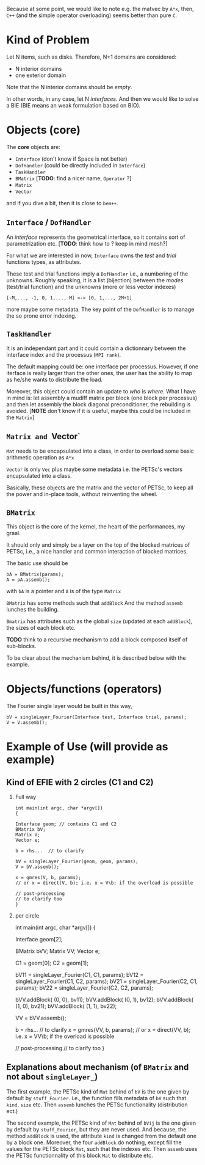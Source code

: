 
Because at some point, we would like to note e.g. the matvec by `A*x`,
then, `C++` (and the simple operator overloading) seems better than
pure `C`.

Kind of Problem
===============

Let N items, such as disks.
Therefore, N+1 domains are considered: 

 + N interior domains
 +  one exterior domain

Note that the N interior domains should be *empty*.

In other words, in any case, let N *interfaces*.
And then we would like to solve a BIE 
(BIE means an weak formulation based on BIO).

Objects (core)
=======

The **core** objects are:

 + `Interface` (don't know if Space is not better)
 + `DofHandler` (could be directly included in `Interface`)
 + `TaskHandler`
 + `BMatrix` [**TODO**: find a nicer name, `Operator` ?]
 + `Matrix`
 + `Vector`

and if you dive a bit, then it is close to `bem++`.


`Interface` / `DofHandler`
-------------------------

An *interface* represents the geometrical interface, 
so it contains sort of parametrization etc.
[**TODO**: think how to ? keep in mind mesh?]

For what we are interested in now, `Interface` owns  the *test* and
*trial* functions types, as attributes.

These test and trial functions imply a `DofHandler`
i.e., a numbering of the unknowns.
Roughly speaking, it is a list (bijection) between the *modes*
(test/trial function) and the unknowns (more or less vector indexes)

    [-M,..., -1, 0, 1,..., M] <-> [0, 1,..., 2M+1]
            
more maybe some metadata. 
The key point of the `DofHandler` is to manage the so prone error indexing.


`TaskHandler`
------------

It is an independant part and it could contain a dictionnary 
between the interface index and the processus (`MPI rank`).

The default mapping could be: one interface per processus.
However, if one iterface is really larger than the other ones, the
user has the ability to map as he/she wants to distribute the load.

Moreover, this object could contain an update to *who* is *where*.
What I have in mind is: let assembly a mudiff matrix per block (one
block per processus) and then let assembly the block diagonal
preconditioner, the rebuilding is avoided.
[**NOTE** don't know if it is useful, maybe this could be included in
the `Matrix`]


`Matrix and `Vector`
------------------

`Mat` needs to be encapsulated into a class, in order to
overload some basic arithmetic operation as `A*x`

`Vector` is only `Vec` plus maybe some metadata
i.e. the PETSc's vectors encapsulated into a class.

Basically, these objects are the matrix and the vector of PETSc, to
keep all the power and in-place tools, without reinventing the wheel.


`BMatrix`
--------

This object is the core of the kernel, the heart of the performances,
my graal.

It should only and simply be a layer on the top of the blocked
matrices of PETSc,
i.e., a nice handler and common interaction of blocked matrices.

The basic use should be

    bA = BMatrix(params);
    A = pA.assemb();

with `bA` is a pointer and `A` is of the type `Matrix` 

`BMatrix` has some methods such that `addBlock`
And the method `assemb` lunches the building.

`Bmatrix` has attributes such as the global `size` (updated at each
`addBlock`), the sizes of each block etc.

**TODO** think to a recursive mechanism to add a block composed itself
  of sub-blocks.

To be clear about the mechanism behind, it is described below with the
example.


Objects/functions (operators)
=================

The Fourier single layer would be built in this way,

    bV = singleLayer_Fourier(Interface test, Interface trial, params);
    V = V.assemb();


Example of Use (will provide as example)
==============

Kind of EFIE with 2 circles (C1 and C2)
---------------------------

  1. Full way
    
         int main(int argc, char *argv[])
         {

         Interface geom; // contains C1 and C2
         BMatrix bV;
         Matrix V;
         Vector e;

         b = rhs...  // to clarify

         bV = singleLayer_Fourier(geom, geom, params);
         V = bV.assemb();

         x = gmres(V, b, params);
         // or x = direct(V, b); i.e. x = V\b; if the overload is possible

         // post-processing
         // to clarify too
         }


  2. per circle

        int main(int argc, char *argv[])
        {

        Interface geom[2]; 

        BMatrix bVV;
        Matrix VV;
        Vector e;

        C1 = geom[0];
        C2 = geom[1];


        bV11 = singleLayer_Fourier(C1, C1, params);
        bV12 = singleLayer_Fourier(C1, C2, params);
        bV21 = singleLayer_Fourier(C2, C1, params);
        bV22 = singleLayer_Fourier(C2, C2, params);

        bVV.addBlock( (0, 0), bv11); 
        bVV.addBlock( (0, 1), bv12); 
        bVV.addBlock( (1, 0), bv21);
        bVV.addBlock( (1, 1), bv22);

        VV = bVV.assemb();

        b = rhs...  // to clarify
        x = gmres(VV, b, params);
        // or x = direct(VV, b); i.e. x = VV\b; if the overload is possible

        // post-processing
        // to clarify too
        }



Explanations about mechanism (of `BMatrix` and not about `singleLayer_`)
-----------------------------

The first example, the PETSc kind of `Mat` behind of `bV` is the one
given by default by `stuff_Fourier`.
i.e., the function fills metadata of `bV` such that `kind`, `size`
etc.
Then `assemb` lunches the PETSc functionality (distribution ect.)

The second example, the PETSc kind of `Mat` behind of `bVij` is the one
given by default by `stuff_Fourier`, but they are never used.
And because, the method `addBlock` is used, the attribute `kind` is
changed from the default one by a block one.
Moreover, the four `addBlock` do nothing, except fill the values for
the PETSc block `Mat`, such that the indexes etc.
Then `assemb` uses the PETSc functionnality of this block `Mat` to
distribute etc.


